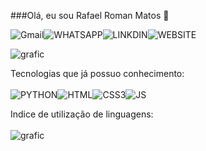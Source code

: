 ###Olá, eu sou Rafael Roman Matos 🤙

![Gmail](https://img.shields.io/badge/Gmail-D14836?style=for-the-badge&logo=gmail&logoColor=white)![WHATSAPP](https://img.shields.io/badge/WhatsApp-25D366?style=for-the-badge&logo=whatsapp&logoColor=white)![LINKDIN](https://img.shields.io/badge/LinkedIn-0077B5?style=for-the-badge&logo=linkedin&logoColor=white)![WEBSITE](https://img.shields.io/badge/GitHub-100000?style=for-the-badge&logo=github&logoColor=white)

![grafic](https://github-readme-stats.vercel.app/api?username={romanuser}&theme=blue-green)

Tecnologias que já possuo conhecimento:<br><br>
![PYTHON](https://img.shields.io/badge/Python-3776AB?style=for-the-badge&logo=python&logoColor=white)![HTML](https://img.shields.io/badge/HTML5-E34F26?style=for-the-badge&logo=html5&logoColor=white)![CSS3](https://img.shields.io/badge/CSS3-1572B6?style=for-the-badge&logo=css3&logoColor=white)![JS](https://img.shields.io/badge/JavaScript-323330?style=for-the-badge&logo=javascript&logoColor=F7DF1E)<br>

Indice de utilização de linguagens:<br><br>
![grafic](https://github-readme-stats.vercel.app/api/top-langs/?username=romanuser&theme=blue-green)
